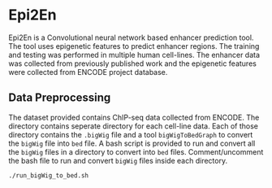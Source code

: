 # Epi2En

Epi2En is a Convolutional neural network based enhancer prediction tool. The tool uses epigenetic features to predict enhancer regions. The training and testing was performed in multiple human cell-lines. The enhancer data was collected from previously published work and the epigenetic features were collected from ENCODE project database.

## Data Preprocessing

The dataset provided contains ChIP-seq data collected from ENCODE. The directory contains seperate directory for each cell-line data. Each of those directory contains the `.bigWig` file and a tool `bigWigToBedGraph` to convert the `bigWig` file into `bed` file. A bash script is provided to run and convert all the `bigWig` files in a directory to convert into `bed` files. Comment/uncomment the bash file to run and convert `bigWig` files inside each directory.

```
./run_bigWig_to_bed.sh
```
